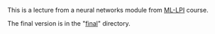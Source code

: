 This is a lecture from a neural networks module from [ML-LPI](https://github.com/depot-hep/ml-lpi) course.

The final version is in the "[final](https://github.com/SergeyKorpachev/neural_networks_lecture/tree/main/final)" directory.
